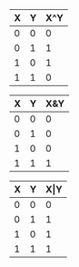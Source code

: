 X | Y | X^Y 
--- | --- | --- 
0 | 0 | 0 
0 | 1 | 1 
1 | 0 | 1 
1 | 1 | 0 

X | Y | X&Y 
--- | --- | --- 
0 | 0 | 0 
0 | 1 | 0 
1 | 0 | 0 
1 | 1 | 1

X | Y | X&#124;Y 
--- | --- | --- 
0 | 0 | 0 
0 | 1 | 1 
1 | 0 | 1 
1 | 1 | 1  

